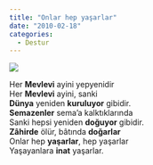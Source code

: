 ```yaml
---
title: "Onlar hep yaşarlar"
date: "2010-02-18"
categories: 
  - Destur
---
```


![](/uploads/image/som.jpg)

Her **Mevlevi** ayini yepyenidir  
Her **Mevlevi** ayini, sanki  
**Dünya** yeniden **kuruluyor** gibidir.  
**Semazenler** sema’a kalktıklarında  
Sanki hepsi yeniden **doğuyor** gibidir.  
**Zâhirde** ölür, bâtında **doğarlar**  
Onlar hep **yaşarlar**, hep yaşarlar  
Yaşayanlara **inat** yaşarlar.

